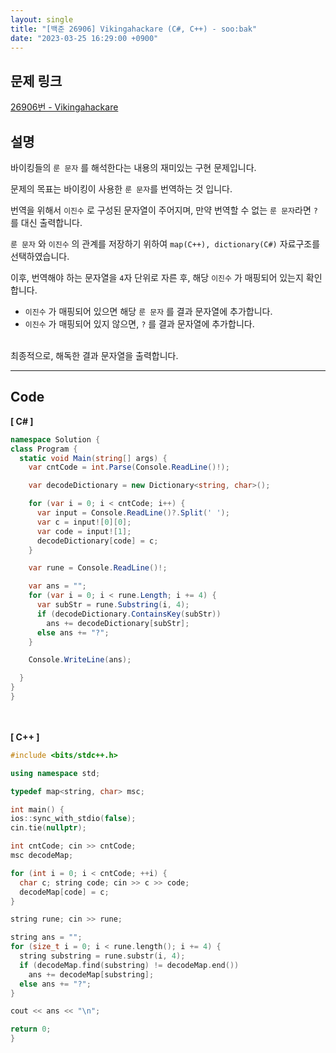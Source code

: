 ```yaml
---
layout: single
title: "[백준 26906] Vikingahackare (C#, C++) - soo:bak"
date: "2023-03-25 16:29:00 +0900"
---
```


## 문제 링크
  [26906번 - Vikingahackare](https://www.acmicpc.net/problem/26906)

## 설명
바이킹들의 `룬 문자` 를 해석한다는 내용의 재미있는 구현 문제입니다. <br>

문제의 목표는 바이킹이 사용한 `룬 문자`를 번역하는 것 입니다. <br>

번역을 위해서 `이진수` 로 구성된 문자열이 주어지며, 만약 번역할 수 없는 `룬 문자`라면 `?` 를 대신 출력합니다.

`룬 문자` 와 `이진수` 의 관계를 저장하기 위하여 `map(C++), dictionary(C#)` 자료구조를 선택하였습니다. <br>

이후, 번역해야 하는 문자열을 `4`자 단위로 자른 후, 해당 `이진수` 가 매핑되어 있는지 확인합니다. <br>

- `이진수` 가 매핑되어 있으면 해당 `룬 문자` 를 결과 문자열에 추가합니다.
- `이진수` 가 매핑되어 있지 않으면, `?` 를 결과 문자열에 추가합니다.

<br>
최종적으로, 해독한 결과 문자열을 출력합니다. <br>

- - -

## Code
<b>[ C# ] </b>
<br>

  ```c#
namespace Solution {
  class Program {
    static void Main(string[] args) {
      var cntCode = int.Parse(Console.ReadLine()!);

      var decodeDictionary = new Dictionary<string, char>();

      for (var i = 0; i < cntCode; i++) {
        var input = Console.ReadLine()?.Split(' ');
        var c = input![0][0];
        var code = input![1];
        decodeDictionary[code] = c;
      }

      var rune = Console.ReadLine()!;

      var ans = "";
      for (var i = 0; i < rune.Length; i += 4) {
        var subStr = rune.Substring(i, 4);
        if (decodeDictionary.ContainsKey(subStr))
          ans += decodeDictionary[subStr];
        else ans += "?";
      }

      Console.WriteLine(ans);

    }
  }
}
  ```
<br><br>
<b>[ C++ ] </b>
<br>

  ```c++
#include <bits/stdc++.h>

using namespace std;

typedef map<string, char> msc;

int main() {
  ios::sync_with_stdio(false);
  cin.tie(nullptr);

  int cntCode; cin >> cntCode;
  msc decodeMap;

  for (int i = 0; i < cntCode; ++i) {
    char c; string code; cin >> c >> code;
    decodeMap[code] = c;
  }

  string rune; cin >> rune;

  string ans = "";
  for (size_t i = 0; i < rune.length(); i += 4) {
    string substring = rune.substr(i, 4);
    if (decodeMap.find(substring) != decodeMap.end())
      ans += decodeMap[substring];
    else ans += "?";
  }

  cout << ans << "\n";

  return 0;
}
  ```
